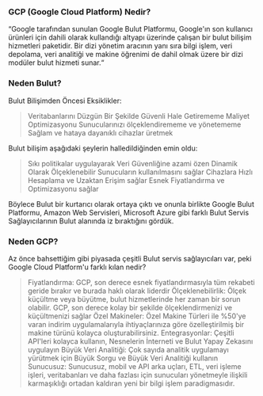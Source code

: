 ### GCP (Google Cloud Platform) Nedir?

“Google tarafından sunulan Google Bulut Platformu, Google'ın son kullanıcı ürünleri için dahili olarak kullandığı altyapı üzerinde çalışan bir bulut bilişim hizmetleri paketidir. Bir dizi yönetim aracının yanı sıra bilgi işlem, veri depolama, veri analitiği ve makine öğrenimi de dahil olmak üzere bir dizi modüler bulut hizmeti sunar.“

### Neden Bulut?

Bulut Bilişimden Öncesi Eksiklikler:
>Veritabanlarını Düzgün Bir Şekilde Güvenli Hale Getirememe
>Maliyet Optimizasyonu
>Sunucularınızı ölçeklendirememe ve yönetememe
>Sağlam ve hataya dayanıklı cihazlar üretmek

Bulut bilişim aşağıdaki şeylerin halledildiğinden emin oldu:

>Sıkı politikalar uygulayarak Veri Güvenliğine azami özen
>Dinamik Olarak Ölçeklenebilir Sunucuların kullanılmasını sağlar
>Cihazlara Hızlı Hesaplama ve Uzaktan Erişim sağlar
>Esnek Fiyatlandırma ve Optimizasyonu sağlar

Böylece Bulut bir kurtarıcı olarak ortaya çıktı ve onunla birlikte Google Bulut Platformu, Amazon Web Servisleri, Microsoft Azure gibi farklı Bulut Servis Sağlayıcılarının Bulut alanında iz bıraktığını gördük.

### Neden GCP?

Az önce bahsettiğim gibi piyasada çeşitli Bulut servis sağlayıcıları var, peki Google Cloud Platform'u farklı kılan nedir?

>Fiyatlandırma: GCP, son derece esnek fiyatlandırmasıyla tüm rekabeti geride bırakır ve burada haklı olarak liderdir
>Ölçeklenebilirlik: Ölçek küçültme veya büyütme, bulut hizmetlerinde her zaman bir sorun olabilir. GCP, son derece kolay bir şekilde ölçeklendirmenizi ve küçültmenizi sağlar
>Özel Makineler: Özel Makine Türleri ile %50'ye varan indirim uygulamalarıyla ihtiyaçlarınıza göre özelleştirilmiş bir makine türünü kolayca oluşturabilirsiniz.
>Entegrasyonlar: Çeşitli API'leri kolayca kullanın, Nesnelerin İnterneti ve Bulut Yapay Zekasını uygulayın
>Büyük Veri Analitiği: Çok sayıda analitik uygulamayı yürütmek için Büyük Sorgu ve Büyük Veri Analitiği kullanın
>Sunucusuz: Sunucusuz, mobil ve API arka uçları, ETL, veri işleme işleri, veritabanları ve daha fazlası için sunucuları yönetmeyle ilişkili karmaşıklığı ortadan kaldıran yeni bir bilgi işlem paradigmasıdır.